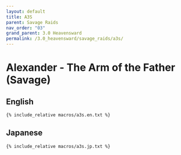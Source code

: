 ```yaml
---
layout: default
title: A3S
parent: Savage Raids
nav_order: "03"
grand_parent: 3.0 Heavensward
permalink: /3.0_heavensward/savage_raids/a3s/
---
```


# Alexander - The Arm of the Father (Savage)

## English
```
{% include_relative macros/a3s.en.txt %}
```

## Japanese
```
{% include_relative macros/a3s.jp.txt %}
```

<script data-goatcounter="https://tuufless.goatcounter.com/count"
        async src="//gc.zgo.at/count.js"></script>

